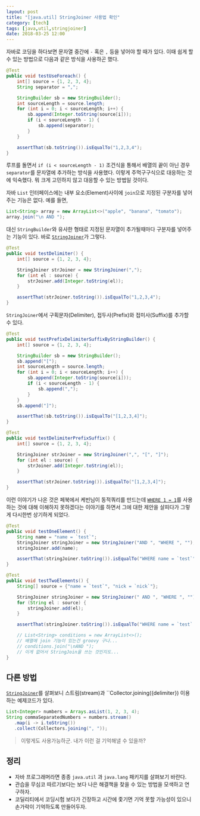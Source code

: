 ```yaml
---
layout: post
title: "[java.util] StringJoiner 사용법 확인"
category: [tech]
tags: [java,util,stringjoiner]
date: 2018-03-25 12:00
---
```


자바로 코딩을 하다보면 문자열 중간에 `-` 혹은 `,` 등을 넣어야 할 때가 있다. 이때 쉽게 할 수 있는 방법으로 다음과 같은 방식을 사용하곤 했다.

```java
@Test
public void testUseForeach() {
    int[] source = {1, 2, 3, 4};
    String separator = ",";

    StringBuilder sb = new StringBuilder();
    int sourceLength = source.length;
    for (int i = 0; i < sourceLength; i++) {
        sb.append(Integer.toString(source[i]));
        if (i < sourceLength - 1) {
            sb.append(separator);
        }
    }

    assertThat(sb.toString()).isEqualTo("1,2,3,4");
}
```

루프를 돌면서 ``if (i < sourceLength - 1)`` 조건식을 통해서 배열의 끝이 아닌 경우 ``separator``를 문자열에 추가하는 방식을 사용했다. 이렇게 주먹구구식으로 대응하는 것에 익숙했다. 뭐 크게 고민하지 않고 대응할 수 있는 방법일 것이다.

자바 ``List`` 인터페이스에는 내부 요소(Element)사이에 ``join``으로 지정된 구분자를 넣어주는 기능은 없다. 예를 들면,

```groovy
List<String> array = new ArrayList<>("apple", "banana", "tomato");
array.join("\n AND ");
```

대신 ``StringBuilder``와 유사한 형태로 지정된 문자열이 추가될때마다 구분자를 넣어주는 기능이 있다. 바로 [`StringJoiner`](https://docs.oracle.com/javase/10/docs/api/java/util/StringJoiner.html)가 그렇다.

```java
@Test
public void testDelimiter() {
    int[] source = {1, 2, 3, 4};

    StringJoiner strJoiner = new StringJoiner(",");
    for (int el : source) {
        strJoiner.add(Integer.toString(el));
    }

    assertThat(strJoiner.toString()).isEqualTo("1,2,3,4");
}
```

``StringJoiner``에서 구획문자(Delimiter), 접두사(Prefix)와 접미사(Suffix)를 추가할 수 있다.

```java
@Test
public void testPrefixDelimiterSuffixByStringBuilder() {
    int[] source = {1, 2, 3, 4};

    StringBuilder sb = new StringBuilder();
    sb.append("[");
    int sourceLength = source.length;
    for (int i = 0; i < sourceLength; i++) {
        sb.append(Integer.toString(source[i]));
        if (i < sourceLength - 1) {
            sb.append(",");
        }
    }
    sb.append("]");

    assertThat(sb.toString()).isEqualTo("[1,2,3,4]");
}

@Test
public void testDelimiterPrefixSuffix() {
    int[] source = {1, 2, 3, 4};

    StringJoiner strJoiner = new StringJoiner(",", "[", "]");
    for (int el : source) {
        strJoiner.add(Integer.toString(el));
    }

    assertThat(strJoiner.toString()).isEqualTo("[1,2,3,4]");
}
```

이런 이야기가 나온 것은 페북에서 케빈님이 동적쿼리를 만드는데 [`WHERE 1 = 1`](https://www.facebook.com/k3vin.lee/posts/611087802567014)를 사용하는 것에 대해 이해하지 못하겠다는 이야기를 하면서 그에 대한 제안을 살피다가 그렇게 다시한번 상기하게 되었다.

```java
@Test
public void testOneElement() {
    String name = "name = `test`";
    StringJoiner stringJoiner = new StringJoiner("AND ", "WHERE ", "");
    stringJoiner.add(name);

    assertThat(stringJoiner.toString()).isEqualTo("WHERE name = `test`");
}

@Test
public void testTwoElements() {
    String[] source = {"name = `test`", "nick = `nick`"};

    StringJoiner stringJoiner = new StringJoiner(" AND ", "WHERE ", "");
    for (String el : source) {
        stringJoiner.add(el);
    }

    assertThat(stringJoiner.toString()).isEqualTo("WHERE name = `test` AND nick = `nick`");

    // List<String> conditions = new ArrayList<>();
    // 배열에 join 기능이 있는건 groovy 구나...
    // conditions.join("\nAND ");
    // 이게 없어서 StringJoin을 쓰는 것인지도...
}
```

## 다른 방법
[`StringJoiner`](https://docs.oracle.com/javase/10/docs/api/java/util/StringJoiner.html)를 살펴보니 스트림(stream)과 ``Collector.joining({delimiter}) 이용하는 예제코드가 있다.

```java
List<Integer> numbers = Arrays.asList(1, 2, 3, 4);
String commaSeparatedNumbers = numbers.stream()
   .map(i -> i.toString())
   .collect(Collectors.joining(", "));
```

> 이렇게도 사용가능하군. 내가 이런 걸 기억해낼 수 있을까?

## 정리
* 자바 프로그래머라면 종종 ``java.util`` 과 ``java.lang`` 패키지를 살펴보기 바란다.
* 관습을 무심코 따르기보다는 보다 나은 해결책을 찾을 수 있는 방법을 모색하고 연구하자.
* 코딜리티에서 코딩시험 보다가 긴장하고 시간에 좇기면 기억 못할 가능성이 있으니 손가락이 기억하도록 만들어두자.
